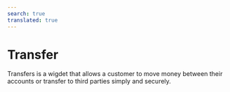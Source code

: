 ```yaml
---
search: true
translated: true
---
```


# Transfer

Transfers is a wigdet that allows a customer to move money between their accounts or transfer to third parties simply and securely.

<iframe id="widgetFrame" src="https://widgets.modyo.com/personas/retail-transfer" width="100%"  frameBorder="0" style="visibility:hidden;overflow:auto;margin-top:20px;"/>

## Properties

This widget is divided into features for two similar products: Transfer to Third Party and Transfer between Accounts.

### Transfers between Accounts

| Feature             | Description                                                                                                                                                                          |
|:--------------------|:-------------------------------------------------------------------------------------------------------------------------------------------------------------------------------------|
| Origin Account      | Select the origin account from which money will be withdrawn and transferred. It also displays the available balance that can be transferred.                                        |
| Destination Account | Select the account to which the money will be transferred and deposited.                                                                                                             |
| Schedule Transfer   | Allows you to select a time frequency (once, weekly, monthly, annually, etc.) between which transfers of a predetermined amount of money are made.                                   |
| Recent Activity     | Displays all recent activity that has not yet been invoiced.                                                                                                                         |
| Make a Payment      | Corresponds to the primary payment functionality..<br><br> The payment may be either total or partial.<br><br> Clicking this button will take you to the Credit Card Payment widget. |

### Third-party Transfers

| Feature             | Description                                                                                                                                                                               |
|:--------------------|:------------------------------------------------------------------------------------------------------------------------------------------------------------------------------------------|
| Origin Account      | Select the origin account from which money will be withdrawn and transferred. It also displays the available balance that can be transferred.                                             |
| Destination Account | Select the account to which the money will be transferred and deposited.                                                                                                                  |
| My Contacts         | Allows you to select the account that will receive the transfer, among the accounts already registered by the client. Offers a search bar to find transfer recipients quickly and easily. |
| New Contact         | Allows you to enter information about a recipient who is not registered on the customer's account. Includes name, bank, account type, account number, ID and recipient's email.           |
| Transfer Amount     | Allows you to enter the amount to be transferred and deposited to the selected recipient's account.                                                                                       |

<script>

  export default {
    mounted() {

      function setIframeHeightCO(id, ht) {
          var ifrm = document.getElementById(id);
          if(ifrm) {
            ifrm.style.visibility = 'hidden';
            // some IE versions need a bit added or scrollbar appears
            ifrm.style.height = ht + 4 + "px";
            ifrm.style.visibility = 'visible';
          }
      }


      // iframed document sends its height using postMessage
      function handleDocHeightMsg(e) {
          // check origin
          if ( e.origin === 'https://widgets.modyo.com' ) {
              // parse data
              var data = JSON.parse( e.data );

              console.log('data:', data)
              // check data object
              if ( data['docHeight'] ) {
                  setIframeHeightCO( 'widgetFrame', data['docHeight'] );
              } else {
                  setIframeHeightCO( 'widgetFrame', 700 );
              }
          }
      }

      // assign message handler
      if ( window.addEventListener ) {
          window.addEventListener('message', handleDocHeightMsg, false);
      }
    }
  }

</script>
